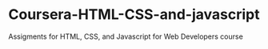 # Coursera-HTML-CSS-and-javascript
Assigments for HTML, CSS, and Javascript for Web Developers course
